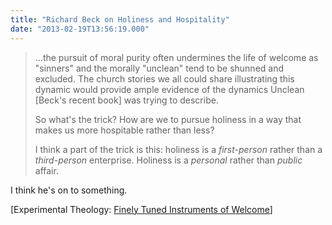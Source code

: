 ```yaml
---
title: "Richard Beck on Holiness and Hospitality"
date: "2013-02-19T13:56:19.000"
---
```


> ...the pursuit of moral purity often undermines the life of welcome as "sinners" and the morally "unclean" tend to be shunned and excluded. The church stories we all could share illustrating this dynamic would provide ample evidence of the dynamics Unclean \[Beck's recent book\] was trying to describe.
> 
> So what's the trick? How are we to pursue holiness in a way that makes us more hospitable rather than less?
> 
> I think a part of the trick is this: holiness is a _first-person_ rather than a _third-person_ enterprise. Holiness is a _personal_ rather than _public_ affair.

I think he's on to something.

\[Experimental Theology: [Finely Tuned Instruments of Welcome](http://experimentaltheology.blogspot.com/2013/02/finely-tuned-instruments-of-welcome.html)\]

